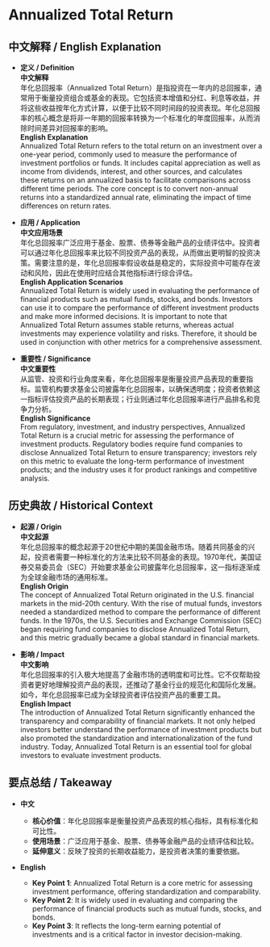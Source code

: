 # Annualized Total Return

## 中文解释 / English Explanation

* **定义 / Definition**  
  **中文解释**  
  年化总回报率（Annualized Total Return）是指投资在一年内的总回报率，通常用于衡量投资组合或基金的表现。它包括资本增值和分红、利息等收益，并将这些收益按年化方式计算，以便于比较不同时间段的投资表现。年化总回报率的核心概念是将非一年期的回报率转换为一个标准化的年度回报率，从而消除时间差异对回报率的影响。  
  **English Explanation**  
  Annualized Total Return refers to the total return on an investment over a one-year period, commonly used to measure the performance of investment portfolios or funds. It includes capital appreciation as well as income from dividends, interest, and other sources, and calculates these returns on an annualized basis to facilitate comparisons across different time periods. The core concept is to convert non-annual returns into a standardized annual rate, eliminating the impact of time differences on return rates.

* **应用 / Application**  
  **中文应用场景**  
  年化总回报率广泛应用于基金、股票、债券等金融产品的业绩评估中。投资者可以通过年化总回报率来比较不同投资产品的表现，从而做出更明智的投资决策。需要注意的是，年化总回报率假设收益是稳定的，实际投资中可能存在波动和风险，因此在使用时应结合其他指标进行综合评估。  
  **English Application Scenarios**  
  Annualized Total Return is widely used in evaluating the performance of financial products such as mutual funds, stocks, and bonds. Investors can use it to compare the performance of different investment products and make more informed decisions. It is important to note that Annualized Total Return assumes stable returns, whereas actual investments may experience volatility and risks. Therefore, it should be used in conjunction with other metrics for a comprehensive assessment.

* **重要性 / Significance**  
  **中文重要性**  
  从监管、投资和行业角度来看，年化总回报率是衡量投资产品表现的重要指标。监管机构要求基金公司披露年化总回报率，以确保透明度；投资者依赖这一指标评估投资产品的长期表现；行业则通过年化总回报率进行产品排名和竞争力分析。  
  **English Significance**  
  From regulatory, investment, and industry perspectives, Annualized Total Return is a crucial metric for assessing the performance of investment products. Regulatory bodies require fund companies to disclose Annualized Total Return to ensure transparency; investors rely on this metric to evaluate the long-term performance of investment products; and the industry uses it for product rankings and competitive analysis.

## 历史典故 / Historical Context

* **起源 / Origin**  
  **中文起源**  
  年化总回报率的概念起源于20世纪中期的美国金融市场。随着共同基金的兴起，投资者需要一种标准化的方法来比较不同基金的表现。1970年代，美国证券交易委员会（SEC）开始要求基金公司披露年化总回报率，这一指标逐渐成为全球金融市场的通用标准。  
  **English Origin**  
  The concept of Annualized Total Return originated in the U.S. financial markets in the mid-20th century. With the rise of mutual funds, investors needed a standardized method to compare the performance of different funds. In the 1970s, the U.S. Securities and Exchange Commission (SEC) began requiring fund companies to disclose Annualized Total Return, and this metric gradually became a global standard in financial markets.

* **影响 / Impact**  
  **中文影响**  
  年化总回报率的引入极大地提高了金融市场的透明度和可比性。它不仅帮助投资者更好地理解投资产品的表现，还推动了基金行业的规范化和国际化发展。如今，年化总回报率已成为全球投资者评估投资产品的重要工具。  
  **English Impact**  
  The introduction of Annualized Total Return significantly enhanced the transparency and comparability of financial markets. It not only helped investors better understand the performance of investment products but also promoted the standardization and internationalization of the fund industry. Today, Annualized Total Return is an essential tool for global investors to evaluate investment products.

## 要点总结 / Takeaway

* **中文**  
  - **核心价值**：年化总回报率是衡量投资产品表现的核心指标，具有标准化和可比性。  
  - **使用场景**：广泛应用于基金、股票、债券等金融产品的业绩评估和比较。  
  - **延伸意义**：反映了投资的长期收益能力，是投资者决策的重要依据。  

* **English**  
  - **Key Point 1**: Annualized Total Return is a core metric for assessing investment performance, offering standardization and comparability.  
  - **Key Point 2**: It is widely used in evaluating and comparing the performance of financial products such as mutual funds, stocks, and bonds.  
  - **Key Point 3**: It reflects the long-term earning potential of investments and is a critical factor in investor decision-making.